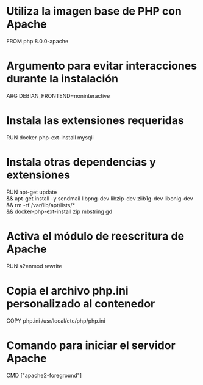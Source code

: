 # Utiliza la imagen base de PHP con Apache
FROM php:8.0.0-apache

# Argumento para evitar interacciones durante la instalación
ARG DEBIAN_FRONTEND=noninteractive

# Instala las extensiones requeridas
RUN docker-php-ext-install mysqli

# Instala otras dependencias y extensiones
RUN apt-get update \
    && apt-get install -y sendmail libpng-dev libzip-dev zlib1g-dev libonig-dev \
    && rm -rf /var/lib/apt/lists/* \
    && docker-php-ext-install zip mbstring gd

# Activa el módulo de reescritura de Apache
RUN a2enmod rewrite

# Copia el archivo php.ini personalizado al contenedor
COPY php.ini /usr/local/etc/php/php.ini

# Comando para iniciar el servidor Apache
CMD ["apache2-foreground"]
